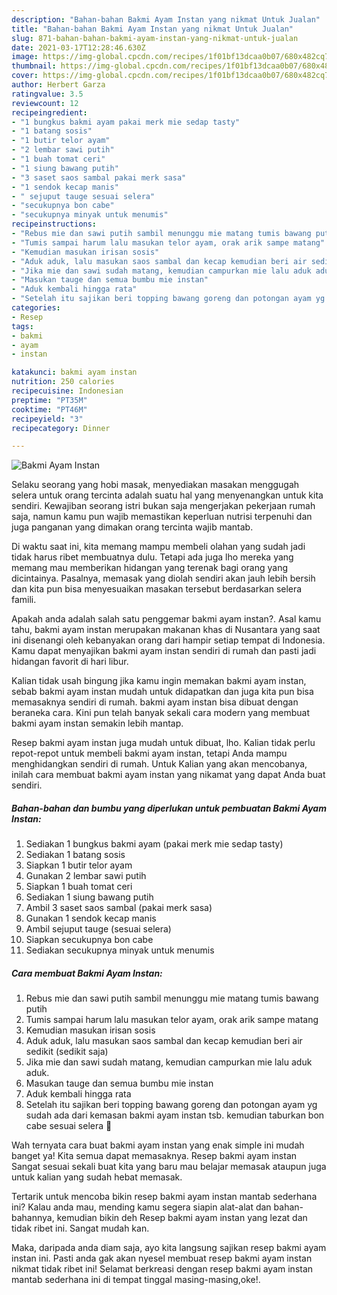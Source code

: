 ```yaml
---
description: "Bahan-bahan Bakmi Ayam Instan yang nikmat Untuk Jualan"
title: "Bahan-bahan Bakmi Ayam Instan yang nikmat Untuk Jualan"
slug: 871-bahan-bahan-bakmi-ayam-instan-yang-nikmat-untuk-jualan
date: 2021-03-17T12:28:46.630Z
image: https://img-global.cpcdn.com/recipes/1f01bf13dcaa0b07/680x482cq70/bakmi-ayam-instan-foto-resep-utama.jpg
thumbnail: https://img-global.cpcdn.com/recipes/1f01bf13dcaa0b07/680x482cq70/bakmi-ayam-instan-foto-resep-utama.jpg
cover: https://img-global.cpcdn.com/recipes/1f01bf13dcaa0b07/680x482cq70/bakmi-ayam-instan-foto-resep-utama.jpg
author: Herbert Garza
ratingvalue: 3.5
reviewcount: 12
recipeingredient:
- "1 bungkus bakmi ayam pakai merk mie sedap tasty"
- "1 batang sosis"
- "1 butir telor ayam"
- "2 lembar sawi putih"
- "1 buah tomat ceri"
- "1 siung bawang putih"
- "3 saset saos sambal pakai merk sasa"
- "1 sendok kecap manis"
- " sejuput tauge sesuai selera"
- "secukupnya bon cabe"
- "secukupnya minyak untuk menumis"
recipeinstructions:
- "Rebus mie dan sawi putih sambil menunggu mie matang tumis bawang putih"
- "Tumis sampai harum lalu masukan telor ayam, orak arik sampe matang"
- "Kemudian masukan irisan sosis"
- "Aduk aduk, lalu masukan saos sambal dan kecap kemudian beri air sedikit (sedikit saja)"
- "Jika mie dan sawi sudah matang, kemudian campurkan mie lalu aduk aduk."
- "Masukan tauge dan semua bumbu mie instan"
- "Aduk kembali hingga rata"
- "Setelah itu sajikan beri topping bawang goreng dan potongan ayam yg sudah ada dari kemasan bakmi ayam instan tsb. kemudian taburkan bon cabe sesuai selera 🤗"
categories:
- Resep
tags:
- bakmi
- ayam
- instan

katakunci: bakmi ayam instan 
nutrition: 250 calories
recipecuisine: Indonesian
preptime: "PT35M"
cooktime: "PT46M"
recipeyield: "3"
recipecategory: Dinner

---
```



![Bakmi Ayam Instan](https://img-global.cpcdn.com/recipes/1f01bf13dcaa0b07/680x482cq70/bakmi-ayam-instan-foto-resep-utama.jpg)

Selaku seorang yang hobi masak, menyediakan masakan menggugah selera untuk orang tercinta adalah suatu hal yang menyenangkan untuk kita sendiri. Kewajiban seorang istri bukan saja mengerjakan pekerjaan rumah saja, namun kamu pun wajib memastikan keperluan nutrisi terpenuhi dan juga panganan yang dimakan orang tercinta wajib mantab.

Di waktu  saat ini, kita memang mampu membeli olahan yang sudah jadi tidak harus ribet membuatnya dulu. Tetapi ada juga lho mereka yang memang mau memberikan hidangan yang terenak bagi orang yang dicintainya. Pasalnya, memasak yang diolah sendiri akan jauh lebih bersih dan kita pun bisa menyesuaikan masakan tersebut berdasarkan selera famili. 



Apakah anda adalah salah satu penggemar bakmi ayam instan?. Asal kamu tahu, bakmi ayam instan merupakan makanan khas di Nusantara yang saat ini disenangi oleh kebanyakan orang dari hampir setiap tempat di Indonesia. Kamu dapat menyajikan bakmi ayam instan sendiri di rumah dan pasti jadi hidangan favorit di hari libur.

Kalian tidak usah bingung jika kamu ingin memakan bakmi ayam instan, sebab bakmi ayam instan mudah untuk didapatkan dan juga kita pun bisa memasaknya sendiri di rumah. bakmi ayam instan bisa dibuat dengan beraneka cara. Kini pun telah banyak sekali cara modern yang membuat bakmi ayam instan semakin lebih mantap.

Resep bakmi ayam instan juga mudah untuk dibuat, lho. Kalian tidak perlu repot-repot untuk membeli bakmi ayam instan, tetapi Anda mampu menghidangkan sendiri di rumah. Untuk Kalian yang akan mencobanya, inilah cara membuat bakmi ayam instan yang nikamat yang dapat Anda buat sendiri.

<!--inarticleads1-->

##### Bahan-bahan dan bumbu yang diperlukan untuk pembuatan Bakmi Ayam Instan:

1. Sediakan 1 bungkus bakmi ayam (pakai merk mie sedap tasty)
1. Sediakan 1 batang sosis
1. Siapkan 1 butir telor ayam
1. Gunakan 2 lembar sawi putih
1. Siapkan 1 buah tomat ceri
1. Sediakan 1 siung bawang putih
1. Ambil 3 saset saos sambal (pakai merk sasa)
1. Gunakan 1 sendok kecap manis
1. Ambil  sejuput tauge (sesuai selera)
1. Siapkan secukupnya bon cabe
1. Sediakan secukupnya minyak untuk menumis




<!--inarticleads2-->

##### Cara membuat Bakmi Ayam Instan:

1. Rebus mie dan sawi putih sambil menunggu mie matang tumis bawang putih
1. Tumis sampai harum lalu masukan telor ayam, orak arik sampe matang
1. Kemudian masukan irisan sosis
1. Aduk aduk, lalu masukan saos sambal dan kecap kemudian beri air sedikit (sedikit saja)
1. Jika mie dan sawi sudah matang, kemudian campurkan mie lalu aduk aduk.
1. Masukan tauge dan semua bumbu mie instan
1. Aduk kembali hingga rata
1. Setelah itu sajikan beri topping bawang goreng dan potongan ayam yg sudah ada dari kemasan bakmi ayam instan tsb. kemudian taburkan bon cabe sesuai selera 🤗




Wah ternyata cara buat bakmi ayam instan yang enak simple ini mudah banget ya! Kita semua dapat memasaknya. Resep bakmi ayam instan Sangat sesuai sekali buat kita yang baru mau belajar memasak ataupun juga untuk kalian yang sudah hebat memasak.

Tertarik untuk mencoba bikin resep bakmi ayam instan mantab sederhana ini? Kalau anda mau, mending kamu segera siapin alat-alat dan bahan-bahannya, kemudian bikin deh Resep bakmi ayam instan yang lezat dan tidak ribet ini. Sangat mudah kan. 

Maka, daripada anda diam saja, ayo kita langsung sajikan resep bakmi ayam instan ini. Pasti anda gak akan nyesel membuat resep bakmi ayam instan nikmat tidak ribet ini! Selamat berkreasi dengan resep bakmi ayam instan mantab sederhana ini di tempat tinggal masing-masing,oke!.

